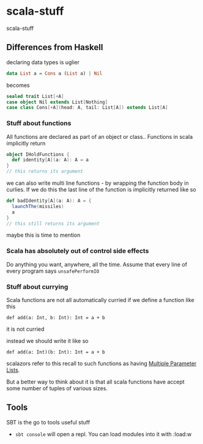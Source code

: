 # scala-stuff

scala-stuff

## Differences from Haskell

declaring data types is uglier

```hs
data List a = Cons a (List a) | Nil
```

becomes

```scala
sealed trait List[+A]
case object Nil extends List[Nothing]
case class Cons[+A](head: A, tail: List[A]) extends List[A]
```

### Stuff about functions
All functions are declared as part of an object or class.. 
Functions in scala implicitly return
```scala
object IHoldFunctions {
  def identity[A](a: A): A = a
}
// this returns its argument
```

we can also write multi line functions - by wrapping the function body in
curlies. If we do this the last line of the function is implicitly returned
like so

```scala
def badIdentity[A](a: A): A = {
  launchThe(missiles)
  a
}
// this still returns its argument
```

maybe this is time to mention

### Scala has absolutely out of control side effects
Do anything you want, anywhere, all the time. Assume that every line of every
program says `unsafePerformIO`


### Stuff about currying

Scala functions are not all automatically curried
if we define a function like this

```
def add(a: Int, b: Int): Int = a + b
```

it is not curried

instead we should write it like so

```
def add(a: Int)(b: Int): Int = a + b
```

scalazors refer to this recall to such functions as having [Multiple Parameter Lists](https://docs.scala-lang.org/tour/multiple-parameter-lists.html). 

But a better way to think about it is that all scala functions have accept some
number of tuples of various sizes.



## Tools

SBT is the go to tools
useful stuff

- `sbt console` will open a repl. You can load modules into it with :load:w
